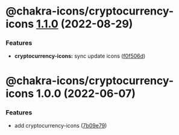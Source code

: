 # @chakra-icons/cryptocurrency-icons [1.1.0](https://github.com/kodingdotninja/chakra-icons/compare/@chakra-icons/cryptocurrency-icons@1.0.0...@chakra-icons/cryptocurrency-icons@1.1.0) (2022-08-29)

### Features

- **cryptocurrency-icons:** sync update icons ([f0f506d](https://github.com/kodingdotninja/chakra-icons/commit/f0f506d8c4ae67da7bf2e32167ae25306db8dc95))

# @chakra-icons/cryptocurrency-icons 1.0.0 (2022-06-07)

### Features

- add cryptocurrency-icons ([7b09e79](https://github.com/kodingdotninja/chakra-icons/commit/7b09e794c27f61ba0b3e080e6b7875b074aa7aa4))
